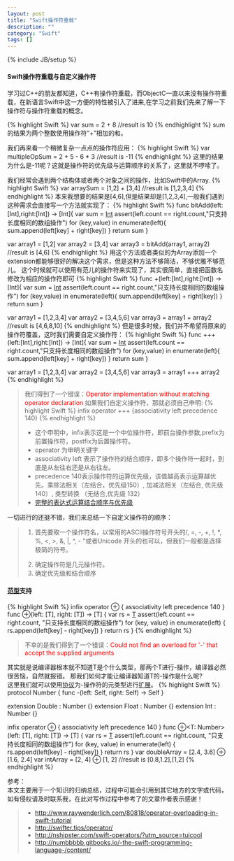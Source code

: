 ```yaml
---
layout: post
title: "Swift操作符重载"
description: ""
category: "Swift"
tags: []
---
```

{% include JB/setup %}
#### Swift操作符重载与自定义操作符
学习过C++的朋友都知道，C++有操作符重载，而ObjectC一直以来没有操作符重载，在新语言Swift中这一方便的特性被引入了进来,在学习之前我们先来了解一下操作符与操作符重载的概念。
<!--more-->
{% highlight Swift %}
var sum = 2 + 8
//result is 10
{% endhighlight %}
sum的结果为两个整数使用操作符“+”相加的和。

我们再来看一个稍微复杂一点点的操作符应用：
{% highlight Swift %}
var multipleOpSum = 2 + 5 - 6 * 3
//result is -11
{% endhighlight %}
这里的结果为什么是-11呢？这就是操作符的优先级与运算顺序的关系了，这里就不啰嗦了。

我们经常会遇到两个结构体或者两个对象之间的操作，比如Swift中的Array.
{% highlight Swift %}
var arraySum = [1,2] + [3,4]
//result is [1,2,3,4]
{% endhighlight %}
本来我想要的结果是[4,6],但是结果却是[1,2,3,4],一般我们遇到这种需求会直接写一个方法就实现了：
{% highlight Swift %}
func bitAdd(left:[Int],right:[Int]) -> [Int]{
    var sum = [Int]()
    assert(left.count == right.count,"只支持长度相同的数组操作")
    for (key,value) in enumerate(left){
        sum.append(left[key] + right[key])
    }
    return sum
}

var array1 = [1,2]
var array2 = [3,4]
var array3 = bitAdd(array1, array2)
//result is [4,6]
{% endhighlight %}
用这个方法或者类似的为Array添加一个extension都能够很好的解决这个需求，但是这种方法不够简洁，不够优雅不够范儿。
这个时候就可以使用有范儿的操作符来实现了，其实很简单，直接把函数名修改为相应的操作符即可
{% highlight Swift %}
func +(left:[Int],right:[Int]) -> [Int]{
    var sum = [Int]()
    assert(left.count == right.count,"只支持长度相同的数组操作")
    for (key,value) in enumerate(left){
        sum.append(left[key] + right[key])
    }
    return sum
}

var array1 = [1,2,3,4]
var array2 = [3,4,5,6]
var array3 = array1 + array2
//result is [4,6,8,10]
{% endhighlight %}
但是很多时候，我们并不希望将原来的操作符覆盖，这时我们需要自定义操作符：
{% highlight Swift %}
func +++ (left:[Int],right:[Int]) -> [Int]{
    var sum = [Int]()
    assert(left.count == right.count,"只支持长度相同的数组操作")
    for (key,value) in enumerate(left){
        sum.append(left[key] + right[key])
    }
    return sum
}

var array1 = [1,2,3,4]
var array2 = [3,4,5,6]
var array3 = array1 +++ array2
{% endhighlight %}
> 我们得到了一个错误：<span style="color: red;">Operator implementation without matching operator declaration</span>
如果我们自定义操作符，那就必须自己申明:
{% highlight Swift %}
infix operator +++ {associativity left precedence 140}
{% endhighlight %}
> * 这个申明中，infix表示这是一个中位操作符，即前台操作参数,prefix为前置操作符，postfix为后置操作符。  
> * operator 为申明关键字  
> * associativity left 表示了操作符的结合顺序，即多个操作符一起时，到底是从左往右还是从右往左。  
> * precedence 140表示操作符的运算优先级，该值越高表示运算越优先。乘除法相关（左结合，优先级150）, 加减法相关（左结合, 优先级140）, 类型转换   （无结合,优先级 132）  
> * [完整的表达式运算结合顺序与优先级](http://numbbbbb.gitbooks.io/-the-swift-programming-language-/content/chapter3/04_Expressions.html)  
  
 一切进行的还挺不错，我们来总结一下自定义操作符的顺序：

 > 1. <p>首先要取一个操作符名，以常用的ASCII操作符号开头的/, =, -, +, !, *, %, <, >, &, |, ^, - "或者Unicode   开头的也可以，但我们一般都是选择极简的符号。 </p>
> 2. 确定操作符是几元操作符。  
> 3. 确定优先级和结合顺序

#### [范型](http://numbbbbb.gitbooks.io/-the-swift-programming-language-/content/chapter2/22_Generics.html)支持
{% highlight Swift %}
infix operator ⊕ { associativity left precedence 140 }
func ⊕<T>(left: [T], right: [T]) -> [T] {
    var rs = [T]()
    assert(left.count == right.count, "只支持长度相同的数组操作")
    for (key, value) in enumerate(left) {
        rs.append(left[key] - right[key])
    }
    return rs
}
{% endhighlight %}
> 不幸的是我们得到了一个错误：<span style="color: red;">Could not find an overload for '-' that accept the supplied arguments</span>  

其实就是说编译器根本就不知道T是个什么类型，那两个T进行-操作，编译器必然很苦恼，自然就报错。
那我们如何才能让编译器知道T的-操作是什么呢?  
这里我们就可以使用[协议](http://numbbbbb.gitbooks.io/-the-swift-programming-language-/content/chapter2/21_Protocols.html)为-操作符的元类型进行[扩展](http://numbbbbb.gitbooks.io/-the-swift-programming-language-/content/chapter2/20_Extensions.html)。
{% highlight Swift %}
protocol Number {
    func -(left: Self, right: Self) -> Self
}

extension Double : Number {}
extension Float  : Number {}
extension Int    : Number {}

infix operator ⊕ { associativity left precedence 140 }
func ⊕<T: Number>(left: [T], right: [T]) -> [T] {
    var rs = [T]()
    assert(left.count == right.count, "只支持长度相同的数组操作")
    for (key, value) in enumerate(left) {
        rs.append(left[key] - right[key])
    }
    return rs
}
var doubleArray = [2.4, 3.6] ⊕ [1.6, 2.4]
var intArray = [2, 4] ⊕ [1, 2]
//result is [0.8,1.2],[1,2]
{% endhighlight %}  
    
  
  



参考：  
本文主要用于一个知识的归纳总结，过程中可能会引用到其它地方的文字或代码，如有侵权请及时联系我，在此对写作过程中参考了的文章作者表示感谢！ 

> * http://www.raywenderlich.com/80818/operator-overloading-in-swift-tutorial
> * http://swifter.tips/operator/
> * http://nshipster.com/swift-operators/?utm_source=tuicool
> * http://numbbbbb.gitbooks.io/-the-swift-programming-language-/content/



